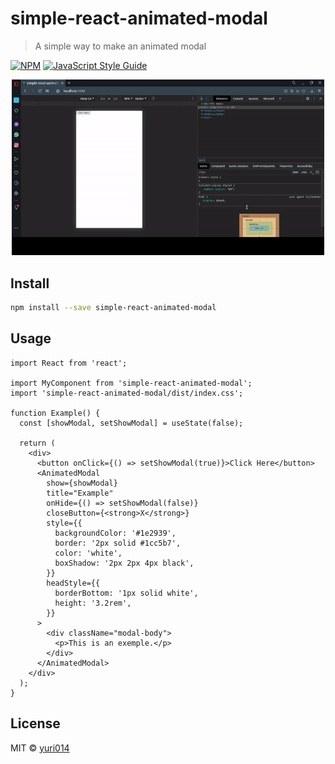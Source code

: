 # simple-react-animated-modal

> A simple way to make an animated modal

[![NPM](https://img.shields.io/npm/v/simple-react-animated-modal.svg)](https://www.npmjs.com/package/simple-react-animated-modal) [![JavaScript Style Guide](https://img.shields.io/badge/code_style-standard-brightgreen.svg)](https://standardjs.com)

<p align="center">
  <img width="500" src="./screen/screen.gif">
</p>

## Install

```bash
npm install --save simple-react-animated-modal
```

## Usage

```tsx
import React from 'react';

import MyComponent from 'simple-react-animated-modal';
import 'simple-react-animated-modal/dist/index.css';

function Example() {
  const [showModal, setShowModal] = useState(false);

  return (
    <div>
      <button onClick={() => setShowModal(true)}>Click Here</button>
      <AnimatedModal
        show={showModal}
        title="Example"
        onHide={() => setShowModal(false)}
        closeButton={<strong>X</strong>}
        style={{
          backgroundColor: '#1e2939',
          border: '2px solid #1cc5b7',
          color: 'white',
          boxShadow: '2px 2px 4px black',
        }}
        headStyle={{
          borderBottom: '1px solid white',
          height: '3.2rem',
        }}
      >
        <div className="modal-body">
          <p>This is an exemple.</p>
        </div>
      </AnimatedModal>
    </div>
  );
}
```

## License

MIT © [yuri014](https://github.com/yuri014)
